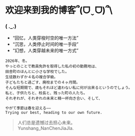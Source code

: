 # 欢迎来到我的博客՞(ᗜˬᗜ)՞\

### (  ._.)

- “回忆，人类穿梭时空的唯一方法”
- “沉思，人类停止时间的唯一手段”
- “幻想，人类穿越未来的唯一方式”

```
2026年、冬。  
やっとのことで教員免許を取得した私の初の勤務地は、  
田舎町のほんとに小さな学校でした。  
生徒数わずか４名の複合学級。  
子どもたちと過ごす、廃校までの４ヶ月間。  
そんな短期間で、歳もそれほど違わない私に何が出来るというのでしょう。  
私と、子供たちと、校長と、残った町の人たち。  
それぞれが、それぞれの未来と精一杯向き合い、そして、  

やがて季節は春を迎える――
Trying our best, heading to our own future.  
```
>人们总是遗憾过去担心未来。  
> Yunshang_NanChenJiaJIa.